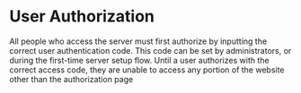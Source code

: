 # User Authorization
All people who access the server must first authorize by inputting the correct user authentication code. This code can be set by administrators, or during the first-time server setup flow. Until a user authorizes with the correct access code, they are unable to access any portion of the website other than the authorization page